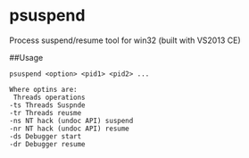 # psuspend
Process suspend/resume tool for win32 (built with VS2013 CE)

##Usage
```
psuspend <option> <pid1> <pid2> ...

Where optins are:
 Threads operations
-ts Threads Suspnde
-tr Threads reusme
-ns NT hack (undoc API) suspend
-nr NT hack (undoc API) resume
-ds Debugger start
-dr Debugger resume
```
